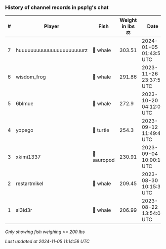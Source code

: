 ### History of channel records in psp1g's chat
| # | Player | Fish | Weight in lbs ⚖️ | Date |
|-----|------|--------|-----------|---------|
| 7  | huuuuuuuuuuuuuuuuuuuuuurz | 🐳 whale | 303.51 | 2024-01-05 01:43:59 UTC |
| 6  | wisdom_frog | 🐳 whale | 291.86 | 2023-11-26 23:37:57 UTC |
| 5  | 6blmue | 🐳 whale | 272.9 | 2023-10-20 04:12:07 UTC |
| 4  | yopego | 🐢 turtle | 254.3 | 2023-09-12 11:49:45 UTC |
| 3  | xkimi1337 | 🦕 sauropod | 230.91 | 2023-09-04 10:00:14 UTC |
| 2  | restartmikel | 🐳 whale | 209.45 | 2023-08-30 10:15:35 UTC |
| 1  | sl3id3r | 🐳 whale | 206.99 | 2023-08-22 13:54:02 UTC |

_Only showing fish weighing >= 200 lbs_

_Last updated at 2024-11-05 11:14:58 UTC_